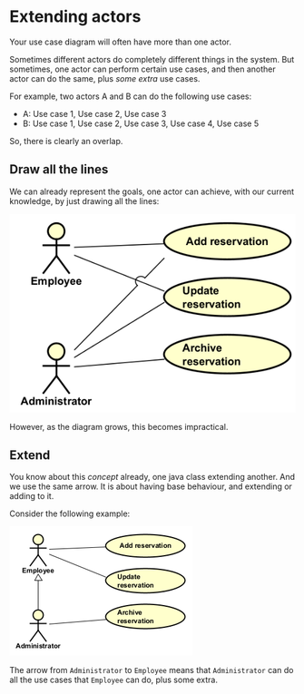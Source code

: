 # Extending actors

Your use case diagram will often have more than one actor.

Sometimes different actors do completely different things in the system.
But sometimes, one actor can perform certain use cases, and then another actor can do the same, plus _some extra_ use cases.

For example, two actors A and B can do the following use cases:
- A: Use case 1, Use case 2, Use case 3
- B: Use case 1, Use case 2, Use case 3, Use case 4, Use case 5

So, there is clearly an overlap.

## Draw all the lines

We can already represent the goals, one actor can achieve, with our current knowledge, by just drawing all the lines:

![Extending actors](Resources/NoExtendActor.png)

However, as the diagram grows, this becomes impractical.

## Extend

You know about this _concept_ already, one java class extending another. And we use the same arrow. It is about having base behaviour, and extending or adding to it.

Consider the following example:

![Extending actors](Resources/ExtendActor.png)

The arrow from `Administrator` to `Employee` means that `Administrator` can do all the use cases that `Employee` can do, plus some extra.
